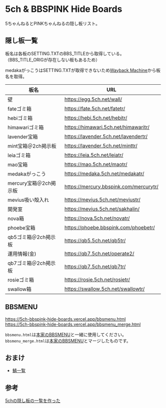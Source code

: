 # 5ch & BBSPINK Hide Boards

5ちゃんねるとPINKちゃんねるの隠し板リスト。

## 隠し板一覧

板名は各板のSETTING.TXTのBBS_TITLEから取得している。  
（BBS_TITLE_ORIGが存在しない板もあるため）

medakaがっこうはSETTING.TXTが取得できないため[Wayback Machine](https://web.archive.org/web/20170730151011/medaka.2ch.net/medakatr/)から板名を取得。

| 板名                   | URL                                      |
| ---------------------- | ---------------------------------------- |
| 壁                     | <https://egg.5ch.net/wall/>              |
| fateゴミ箱             | <https://fate.5ch.net/fatetr/>           |
| hebiゴミ箱             | <https://hebi.5ch.net/hebitr/>           |
| himawariゴミ箱         | <https://himawari.5ch.net/himawaritr/>   |
| lavender宝箱           | <https://lavender.5ch.net/lavendertr/>   |
| mint宝箱＠2ch掲示板    | <https://lavender.5ch.net/minttr/>       |
| leiaゴミ箱             | <https://leia.5ch.net/leiatr/>           |
| mao宝箱                | <https://mao.5ch.net/maotr/>             |
| medakaがっこう         | <https://medaka.5ch.net/medakatr/>       |
| mercury宝箱＠2ch掲示板 | <https://mercury.bbspink.com/mercurytr/> |
| mevius吸い殻入れ       | <https://mevius.5ch.net/meviustr/>       |
| 開発室                 | <https://mevius.5ch.net/sakhalin/>       |
| nova箱                 | <https://nova.5ch.net/novatr/>           |
| phoebe宝箱             | <https://phoebe.bbspink.com/phoebetr/>   |
| qb5ゴミ箱＠2ch掲示板   | <https://qb5.5ch.net/qb5tr/>             |
| 運用情報(金)           | <https://qb7.5ch.net/operate2/>          |
| qb7ゴミ箱＠2ch掲示板   | <https://qb7.5ch.net/qb7tr/>             |
| rosieゴミ箱            | <https://rosie.5ch.net/rosietr/>         |
| swallow箱              | <https://swallow.5ch.net/swallowtr/>     |

## BBSMENU

<https://5ch-bbspink-hide-boards.vercel.app/bbsmenu.html>  
<https://5ch-bbspink-hide-boards.vercel.app/bbsmenu_merge.html>

`bbsmenu.html`は[本家のBBSMENU](https://menu.5ch.net/bbsmenu.html)と一緒に使用してください。  
`bbsmenu_merge.html`は[本家のBBSMENU](https://menu.5ch.net/bbsmenu.html)とマージしたものです。

## おまけ

- [鯖一覧](omake/server-list.md)

## 参考

[5chの隠し板の一覧を作った](https://schmovic.hateblo.jp/entry/2018/04/07/182421)
